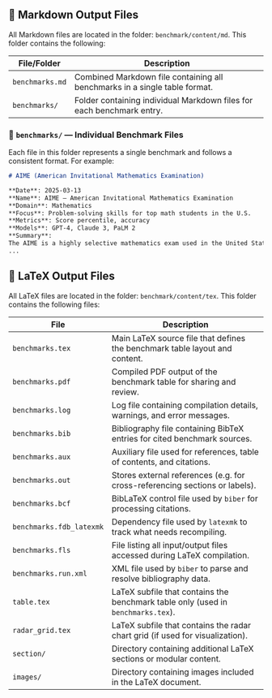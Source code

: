 ## 📄 Markdown Output Files

All Markdown files are located in the folder: `benchmark/content/md`. This folder contains the following:

| File/Folder              | Description                                                                 |
|--------------------------|-----------------------------------------------------------------------------|
| `benchmarks.md`          | Combined Markdown file containing all benchmarks in a single table format. |
| `benchmarks/`            | Folder containing individual Markdown files for each benchmark entry.       |

### 📁 `benchmarks/` — Individual Benchmark Files

Each file in this folder represents a single benchmark and follows a consistent format. For example:

```markdown
# AIME (American Invitational Mathematics Examination)

**Date**: 2025-03-13  
**Name**: AIME — American Invitational Mathematics Examination  
**Domain**: Mathematics  
**Focus**: Problem-solving skills for top math students in the U.S.  
**Metrics**: Score percentile, accuracy  
**Models**: GPT-4, Claude 3, PaLM 2  
**Summary**:  
The AIME is a highly selective mathematics exam used in the United States to identify students for the USA Mathematical Olympiad. Benchmarks that evaluate performance on AIME problems test advanced reasoning and symbolic math abilities.  
...
```



## 📄 LaTeX Output Files

All LaTeX files are located in the folder: `benchmark/content/tex`. This folder contains the following files:

| File                         | Description                                                                 |
|------------------------------|-----------------------------------------------------------------------------|
| `benchmarks.tex`             | Main LaTeX source file that defines the benchmark table layout and content. |
| `benchmarks.pdf`             | Compiled PDF output of the benchmark table for sharing and review.          |
| `benchmarks.log`             | Log file containing compilation details, warnings, and error messages.      |
| `benchmarks.bib`             | Bibliography file containing BibTeX entries for cited benchmark sources.    |
| `benchmarks.aux`             | Auxiliary file used for references, table of contents, and citations.       |
| `benchmarks.out`             | Stores external references (e.g. for cross-referencing sections or labels). |
| `benchmarks.bcf`             | BibLaTeX control file used by `biber` for processing citations.             |
| `benchmarks.fdb_latexmk`     | Dependency file used by `latexmk` to track what needs recompiling.          |
| `benchmarks.fls`             | File listing all input/output files accessed during LaTeX compilation.      |
| `benchmarks.run.xml`         | XML file used by `biber` to parse and resolve bibliography data.            |
| `table.tex`                  | LaTeX subfile that contains the benchmark table only (used in `benchmarks.tex`). |
| `radar_grid.tex`             | LaTeX subfile that contains the radar chart grid (if used for visualization). |
| `section/`                   | Directory containing additional LaTeX sections or modular content.          |
| `images/`                    | Directory containing images included in the LaTeX document.                 |



